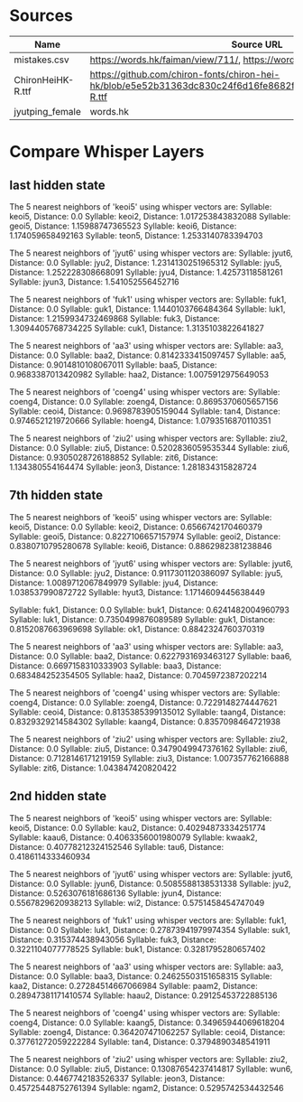 # Sources

| Name | Source URL |
|---------|---------|
| mistakes.csv  | https://words.hk/faiman/view/711/, https://words.hk/faiman/view/789/ |
| ChironHeiHK-R.ttf | https://github.com/chiron-fonts/chiron-hei-hk/blob/e5e52b31363dc830c24f6d16fe8682ff29a7bf85/TTF/ChironHeiHK-R.ttf |
| jyutping_female | words.hk |

# Compare Whisper Layers

## last hidden state

The 5 nearest neighbors of 'keoi5' using whisper vectors are:
Syllable: keoi5, Distance: 0.0
Syllable: keoi2, Distance: 1.017253843832088
Syllable: geoi5, Distance: 1.15988747365523
Syllable: keoi6, Distance: 1.174059658492163
Syllable: teon5, Distance: 1.2533140783394703

The 5 nearest neighbors of 'jyut6' using whisper vectors are:
Syllable: jyut6, Distance: 0.0
Syllable: jyu2, Distance: 1.2314130251965312
Syllable: jyu5, Distance: 1.252228308668091
Syllable: jyu4, Distance: 1.42573118581261
Syllable: jyun3, Distance: 1.541052556452716

The 5 nearest neighbors of 'fuk1' using whisper vectors are:
Syllable: fuk1, Distance: 0.0
Syllable: guk1, Distance: 1.1440103766484364
Syllable: luk1, Distance: 1.2159934732469868
Syllable: fuk3, Distance: 1.3094405768734225
Syllable: cuk1, Distance: 1.3135103822641827

The 5 nearest neighbors of 'aa3' using whisper vectors are:
Syllable: aa3, Distance: 0.0
Syllable: baa2, Distance: 0.8142333415097457
Syllable: aa5, Distance: 0.9014810108067011
Syllable: baa5, Distance: 0.9683387013420982
Syllable: haa2, Distance: 1.0075912975649053

The 5 nearest neighbors of 'coeng4' using whisper vectors are:
Syllable: coeng4, Distance: 0.0
Syllable: zoeng4, Distance: 0.8695370605657156
Syllable: ceoi4, Distance: 0.9698783905159044
Syllable: tan4, Distance: 0.9746521219720666
Syllable: hoeng4, Distance: 1.0793516870110351

The 5 nearest neighbors of 'ziu2' using whisper vectors are:
Syllable: ziu2, Distance: 0.0
Syllable: ziu5, Distance: 0.5202836059535344
Syllable: ziu6, Distance: 0.9305028726188852
Syllable: zit6, Distance: 1.134380554164474
Syllable: jeon3, Distance: 1.281834315828724

## 7th hidden state
The 5 nearest neighbors of 'keoi5' using whisper vectors are:
Syllable: keoi5, Distance: 0.0
Syllable: keoi2, Distance: 0.6566742170460379
Syllable: geoi5, Distance: 0.8227106657157974
Syllable: geoi2, Distance: 0.8380710795280678
Syllable: keoi6, Distance: 0.8862982381238846

The 5 nearest neighbors of 'jyut6' using whisper vectors are:
Syllable: jyut6, Distance: 0.0
Syllable: jyu2, Distance: 0.9117301120386097
Syllable: jyu5, Distance: 1.0089712067849979
Syllable: jyu4, Distance: 1.038537990872722
Syllable: hyut3, Distance: 1.1714609445638449

Syllable: fuk1, Distance: 0.0
Syllable: buk1, Distance: 0.6241482004960793
Syllable: luk1, Distance: 0.7350499876089589
Syllable: guk1, Distance: 0.8152087663969698
Syllable: ok1, Distance: 0.8842324760370319

The 5 nearest neighbors of 'aa3' using whisper vectors are:
Syllable: aa3, Distance: 0.0
Syllable: baa2, Distance: 0.6227931693463127
Syllable: baa6, Distance: 0.6697158310333903
Syllable: baa3, Distance: 0.683484252354505
Syllable: haa2, Distance: 0.7045972387202214

The 5 nearest neighbors of 'coeng4' using whisper vectors are:
Syllable: coeng4, Distance: 0.0
Syllable: zoeng4, Distance: 0.7229148274447621
Syllable: ceoi4, Distance: 0.8135385399135012
Syllable: taang4, Distance: 0.8329329214584302
Syllable: kaang4, Distance: 0.8357098464721938

The 5 nearest neighbors of 'ziu2' using whisper vectors are:
Syllable: ziu2, Distance: 0.0
Syllable: ziu5, Distance: 0.3479049947376162
Syllable: ziu6, Distance: 0.7128146171219159
Syllable: ziu3, Distance: 1.007357762166888
Syllable: zit6, Distance: 1.043847420820422

## 2nd hidden state
The 5 nearest neighbors of 'keoi5' using whisper vectors are:
Syllable: keoi5, Distance: 0.0
Syllable: kau2, Distance: 0.40294873334251774
Syllable: kaau6, Distance: 0.4063356001980079
Syllable: kwaak2, Distance: 0.40778212324152546
Syllable: tau6, Distance: 0.4186114333460934

The 5 nearest neighbors of 'jyut6' using whisper vectors are:
Syllable: jyut6, Distance: 0.0
Syllable: jyun6, Distance: 0.5085588138531338
Syllable: jyu2, Distance: 0.5263076181686136
Syllable: jyun4, Distance: 0.5567829620938213
Syllable: wi2, Distance: 0.5751458454747049

The 5 nearest neighbors of 'fuk1' using whisper vectors are:
Syllable: fuk1, Distance: 0.0
Syllable: luk1, Distance: 0.27873941979974354
Syllable: suk1, Distance: 0.315374438943056
Syllable: fuk3, Distance: 0.3221104077778525
Syllable: buk1, Distance: 0.3281795280657402

The 5 nearest neighbors of 'aa3' using whisper vectors are:
Syllable: aa3, Distance: 0.0
Syllable: baa3, Distance: 0.24625503151658315
Syllable: kaa2, Distance: 0.27284514667066984
Syllable: paam2, Distance: 0.28947381171410574
Syllable: haau2, Distance: 0.29125453722885136

The 5 nearest neighbors of 'coeng4' using whisper vectors are:
Syllable: coeng4, Distance: 0.0
Syllable: kaang5, Distance: 0.34965944069618204
Syllable: zoeng4, Distance: 0.364207471062257
Syllable: ceoi4, Distance: 0.37761272059222284
Syllable: tan4, Distance: 0.3794890348541911

The 5 nearest neighbors of 'ziu2' using whisper vectors are:
Syllable: ziu2, Distance: 0.0
Syllable: ziu5, Distance: 0.13087654237414817
Syllable: wun6, Distance: 0.4467742183526337
Syllable: jeon3, Distance: 0.45725448752761394
Syllable: ngam2, Distance: 0.5295742534432546
